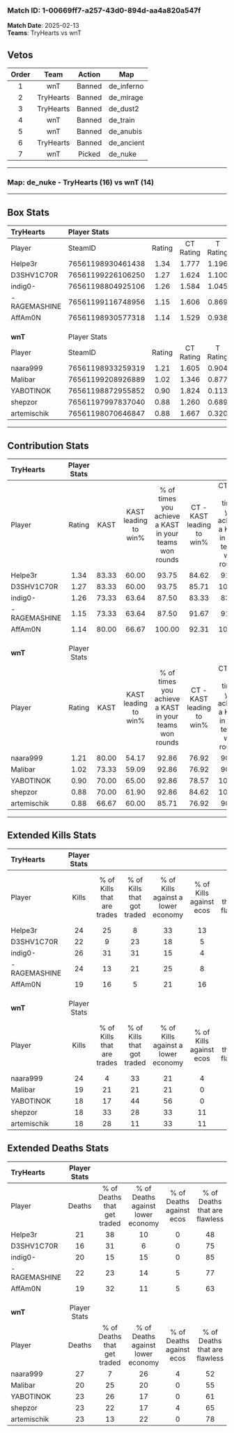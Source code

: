 ### Match ID: 1-00669ff7-a257-43d0-894d-aa4a820a547f  
**Match Date**: 2025-02-13  
**Teams**: TryHearts vs wnT  

## Vetos  

| Order | Team | Action | Map |
| :---: | :--: | :----: | --- |
| 1 | wnT | Banned | de_inferno |
| 2 | TryHearts | Banned | de_mirage |
| 3 | TryHearts | Banned | de_dust2 |
| 4 | wnT | Banned | de_train |
| 5 | wnT | Banned | de_anubis |
| 6 | TryHearts | Banned | de_ancient |
| 7 | wnT | Picked | de_nuke |

---  

### **Map**: de_nuke - TryHearts (16) vs wnT (14)  
---  

## Box Stats  

| **TryHearts** | Player Stats      |        |           |          |       |       |       |         |        |      |     |
| :- | :- | :-: | :-: | :-: | :-: | :-: | :-: | :-: | :-: | :-: | :-: |
| Player        | SteamID           | Rating | CT Rating | T Rating | KAST  |  ADR  | Kills | Assists | Deaths | K/D  | HS% |
| Helpe3r       | 76561198930461438 |  1.34  |   1.777   |  1.196   | 83.33 | 98.7  |  24   |   11    |   21   | 1.14 | 37  |
| D3SHV1C70R    | 76561199226106250 |  1.27  |   1.624   |  1.100   | 83.33 | 72.9  |  22   |    6    |   16   | 1.38 | 59  |
| indig0-       | 76561198804925106 |  1.26  |   1.584   |  1.045   | 73.33 | 80.6  |  26   |    3    |   20   | 1.30 | 30  |
| -RAGEMASHINE  | 76561199116748956 |  1.15  |   1.606   |  0.869   | 73.33 | 73.4  |  24   |    5    |   22   | 1.09 | 54  |
| AffAm0N       | 76561198930577318 |  1.14  |   1.529   |  0.938   | 80.00 | 79.0  |  19   |   11    |   19   | 1.00 | 68  |
|               |                   |        |           |          |       |       |       |         |        |      |     |
|               |                   |        |           |          |       |       |       |         |        |      |     |
|               |                   |        |           |          |       |       |       |         |        |      |     |
| **wnT**       | Player Stats      |        |           |          |       |       |       |         |        |      |     |
| Player        | SteamID           | Rating | CT Rating | T Rating | KAST  |  ADR  | Kills | Assists | Deaths | K/D  | HS% |
| naara999      | 76561198933259319 |  1.21  |   1.605   |  0.904   | 80.00 | 101.8 |  24   |    8    |   27   | 0.89 | 41  |
| Malibar       | 76561199208926889 |  1.02  |   1.346   |  0.877   | 73.33 | 65.6  |  19   |    7    |   20   | 0.95 | 52  |
| YABOTlNOK     | 76561198872955852 |  0.90  |   1.824   |  0.113   | 70.00 | 63.1  |  18   |    6    |   23   | 0.78 | 55  |
| shepzor       | 76561197997837040 |  0.88  |   1.260   |  0.689   | 70.00 | 56.8  |  18   |    6    |   23   | 0.78 | 72  |
| artemischik   | 76561198070646847 |  0.88  |   1.667   |  0.320   | 66.67 | 62.9  |  18   |    6    |   23   | 0.78 | 33  |
---  

## Contribution Stats  

| **TryHearts** | Player Stats |       |                      |                                                        |                           |                                                             |                          |                                                            |
| :- | :-: | :-: | :-: | :-: | :-: | :-: | :-: | :-: |
| Player        |    Rating    | KAST  | KAST leading to win% | % of times you achieve a KAST in your teams won rounds | CT - KAST leading to win% | CT - % of times you achieve a KAST in your teams won rounds | T - KAST leading to win% | T - % of times you achieve a KAST in your teams won rounds |
| Helpe3r       |     1.34     | 83.33 |        60.00         |                         93.75                          |           84.62           |                            91.67                            |          33.33           |                           100.00                           |
| D3SHV1C70R    |     1.27     | 83.33 |        60.00         |                         93.75                          |           85.71           |                           100.00                            |          27.27           |                           75.00                            |
| indig0-       |     1.26     | 73.33 |        63.64         |                         87.50                          |           83.33           |                            83.33                            |          40.00           |                           100.00                           |
| -RAGEMASHINE  |     1.15     | 73.33 |        63.64         |                         87.50                          |           91.67           |                            91.67                            |          30.00           |                           75.00                            |
| AffAm0N       |     1.14     | 80.00 |        66.67         |                         100.00                         |           92.31           |                           100.00                            |          36.36           |                           100.00                           |
|               |              |       |                      |                                                        |                           |                                                             |                          |                                                            |
|               |              |       |                      |                                                        |                           |                                                             |                          |                                                            |
|               |              |       |                      |                                                        |                           |                                                             |                          |                                                            |
| **wnT**       | Player Stats |       |                      |                                                        |                           |                                                             |                          |                                                            |
| Player        |    Rating    | KAST  | KAST leading to win% | % of times you achieve a KAST in your teams won rounds | CT - KAST leading to win% | CT - % of times you achieve a KAST in your teams won rounds | T - KAST leading to win% | T - % of times you achieve a KAST in your teams won rounds |
| naara999      |     1.21     | 80.00 |        54.17         |                         92.86                          |           76.92           |                            90.91                            |          27.27           |                           100.00                           |
| Malibar       |     1.02     | 73.33 |        59.09         |                         92.86                          |           76.92           |                            90.91                            |          33.33           |                           100.00                           |
| YABOTlNOK     |     0.90     | 70.00 |        65.00         |                         92.86                          |           78.57           |                           100.00                            |          33.33           |                           66.67                            |
| shepzor       |     0.88     | 70.00 |        61.90         |                         92.86                          |           84.62           |                           100.00                            |          25.00           |                           66.67                            |
| artemischik   |     0.88     | 66.67 |        60.00         |                         85.71                          |           76.92           |                            90.91                            |          28.57           |                           66.67                            |
---  

## Extended Kills Stats  

| **TryHearts** | Player Stats |                            |                            |                                    |                         |                              |                                 |                                       |                    |           |
| :- | :-: | :-: | :-: | :-: | :-: | :-: | :-: | :-: | :-: | :-: |
| Player        |    Kills     | % of Kills that are trades | % of Kills that got traded | % of Kills against a lower economy | % of Kills against ecos | % of Kills that are flawless | % of Kills that are close duels | % of Kills that are assisted by flash | Pistol Round Kills | AWP Kills |
| Helpe3r       |      24      |             25             |             8              |                 33                 |           13            |              50              |                8                |                  13                   |         0          |     1     |
| D3SHV1C70R    |      22      |             9              |             23             |                 18                 |            5            |              55              |                5                |                   0                   |         0          |     3     |
| indig0-       |      26      |             31             |             31             |                 15                 |            4            |              73              |                0                |                   0                   |         10         |     0     |
| -RAGEMASHINE  |      24      |             13             |             21             |                 25                 |            8            |              50              |               13                |                   0                   |         0          |     1     |
| AffAm0N       |      19      |             16             |             5              |                 21                 |           16            |              79              |                5                |                   5                   |         0          |     3     |
|               |              |                            |                            |                                    |                         |                              |                                 |                                       |                    |           |
|               |              |                            |                            |                                    |                         |                              |                                 |                                       |                    |           |
|               |              |                            |                            |                                    |                         |                              |                                 |                                       |                    |           |
| **wnT**       | Player Stats |                            |                            |                                    |                         |                              |                                 |                                       |                    |           |
| Player        |    Kills     | % of Kills that are trades | % of Kills that got traded | % of Kills against a lower economy | % of Kills against ecos | % of Kills that are flawless | % of Kills that are close duels | % of Kills that are assisted by flash | Pistol Round Kills | AWP Kills |
| naara999      |      24      |             4              |             33             |                 21                 |            4            |              79              |                8                |                   0                   |         3          |     2     |
| Malibar       |      19      |             21             |             21             |                 21                 |            0            |              58              |                5                |                   0                   |         0          |     0     |
| YABOTlNOK     |      18      |             17             |             44             |                 56                 |            0            |              72              |                0                |                   0                   |         0          |     1     |
| shepzor       |      18      |             33             |             28             |                 33                 |           11            |              56              |               17                |                   0                   |         0          |     3     |
| artemischik   |      18      |             28             |             11             |                 33                 |           11            |              83              |                0                |                   0                   |         6          |     1     |
## Extended Deaths Stats  

| **TryHearts** | Player Stats |                             |                                   |                          |                               |                            |                           |               |
| :- | :-: | :-: | :-: | :-: | :-: | :-: | :-: | :-: |
| Player        |    Deaths    | % of Deaths that get traded | % of Deaths against lower economy | % of Deaths against ecos | % of Deaths that are flawless | % of Deaths that are close | % of Deaths while blinded | Deaths to AWP |
| Helpe3r       |      21      |             38              |                10                 |            0             |              48               |             14             |             0             |       1       |
| D3SHV1C70R    |      16      |             31              |                 6                 |            0             |              75               |             6              |             0             |       2       |
| indig0-       |      20      |             15              |                15                 |            0             |              85               |             0              |             0             |       1       |
| -RAGEMASHINE  |      22      |             23              |                14                 |            5             |              77               |             0              |             0             |       3       |
| AffAm0N       |      19      |             32              |                11                 |            5             |              63               |             11             |             0             |       2       |
|               |              |                             |                                   |                          |                               |                            |                           |               |
|               |              |                             |                                   |                          |                               |                            |                           |               |
|               |              |                             |                                   |                          |                               |                            |                           |               |
| **wnT**       | Player Stats |                             |                                   |                          |                               |                            |                           |               |
| Player        |    Deaths    | % of Deaths that get traded | % of Deaths against lower economy | % of Deaths against ecos | % of Deaths that are flawless | % of Deaths that are close | % of Deaths while blinded | Deaths to AWP |
| naara999      |      27      |              7              |                26                 |            4             |              52               |             15             |             0             |       3       |
| Malibar       |      20      |             25              |                20                 |            0             |              55               |             5              |            10             |       1       |
| YABOTlNOK     |      23      |             26              |                17                 |            0             |              61               |             9              |             0             |       1       |
| shepzor       |      23      |             22              |                17                 |            4             |              65               |             0              |             0             |       2       |
| artemischik   |      23      |             13              |                22                 |            0             |              78               |             0              |             9             |       3       |
